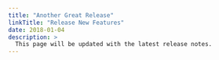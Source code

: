 ```yaml
---
title: "Another Great Release"
linkTitle: "Release New Features"
date: 2018-01-04
description: >
  This page will be updated with the latest release notes.
---
```


